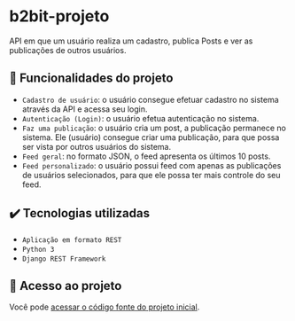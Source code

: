 # b2bit-projeto
API em que um usuário realiza um cadastro, publica Posts e ver as publicações de outros usuários.

## :hammer: Funcionalidades do projeto
- `Cadastro de usuário`: o usuário consegue efetuar cadastro no sistema através da API e acessa seu login. 
- `Autenticação (Login)`: o usuário efetua autenticação no sistema.
- `Faz uma publicação`:  o usuário cria um post, a publicação permanece no sistema. Ele (usuário) consegue criar uma publicação, para que possa ser vista por outros usuários do sistema.
- `Feed geral`: no formato JSON, o feed apresenta os últimos 10 posts.
- `Feed personalizado`: o usuário possui feed com apenas as publicações de usuários selecionados, para que ele possa ter mais controle do seu feed.

## :heavy_check_mark: Tecnologias utilizadas
- `Aplicação em formato REST`
- `Python 3`
- `Django REST Framework`

## :file_folder: Acesso ao projeto
Você pode [acessar o código fonte do projeto inicial](#https://github.com/freitasvalkyria/b2bit-projeto/tree/main/api).
